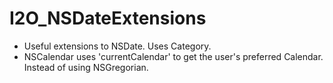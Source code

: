 I2O_NSDateExtensions
====================

- Useful extensions to NSDate. Uses Category.
- NSCalendar uses 'currentCalendar' to get the user's preferred Calendar. Instead of using NSGregorian.